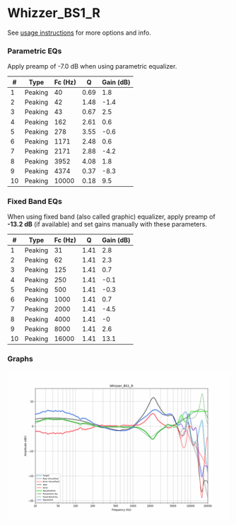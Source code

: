 # Whizzer_BS1_R
See [usage instructions](https://github.com/jaakkopasanen/AutoEq#usage) for more options and info.

### Parametric EQs
Apply preamp of -7.0 dB when using parametric equalizer.

|   # | Type    |   Fc (Hz) |    Q |   Gain (dB) |
|-----|---------|-----------|------|-------------|
|   1 | Peaking |        40 | 0.69 |         1.8 |
|   2 | Peaking |        42 | 1.48 |        -1.4 |
|   3 | Peaking |        43 | 0.67 |         2.5 |
|   4 | Peaking |       162 | 2.61 |         0.6 |
|   5 | Peaking |       278 | 3.55 |        -0.6 |
|   6 | Peaking |      1171 | 2.48 |         0.6 |
|   7 | Peaking |      2171 | 2.88 |        -4.2 |
|   8 | Peaking |      3952 | 4.08 |         1.8 |
|   9 | Peaking |      4374 | 0.37 |        -8.3 |
|  10 | Peaking |     10000 | 0.18 |         9.5 |

### Fixed Band EQs
When using fixed band (also called graphic) equalizer, apply preamp of **-13.2 dB** (if available) and set gains manually with these parameters.

|   # | Type    |   Fc (Hz) |    Q |   Gain (dB) |
|-----|---------|-----------|------|-------------|
|   1 | Peaking |        31 | 1.41 |         2.8 |
|   2 | Peaking |        62 | 1.41 |         2.3 |
|   3 | Peaking |       125 | 1.41 |         0.7 |
|   4 | Peaking |       250 | 1.41 |        -0.1 |
|   5 | Peaking |       500 | 1.41 |        -0.3 |
|   6 | Peaking |      1000 | 1.41 |         0.7 |
|   7 | Peaking |      2000 | 1.41 |        -4.5 |
|   8 | Peaking |      4000 | 1.41 |        -0   |
|   9 | Peaking |      8000 | 1.41 |         2.6 |
|  10 | Peaking |     16000 | 1.41 |        13.1 |

### Graphs
![](./Whizzer_BS1_R.png)
